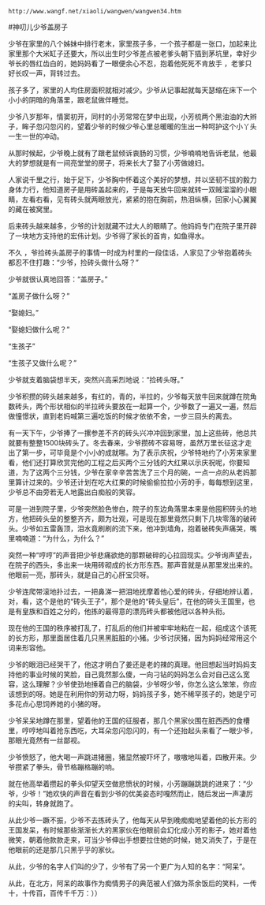 `http://www.wangf.net/xiaoli/wangwen/wangwen34.htm`

#神叨儿少爷盖房子

少爷在家里的八个姊妹中排行老末，家里孩子多，一个孩子都是一张口，加起来比家里那个大米缸子还要大，所以出生时少爷差点被老爹头朝下插到茅坑里，幸好少爷长的唇红齿白的，她妈妈看了一眼便余心不忍，抱着他死死不肯放手 ，老爹只好长叹一声，背转过去。

孩子多了，家里的人均住房面积就相对减少。少爷从记事起就每天瑟缩在床下一个小小的阴暗的角落里，跟老鼠做伴睡觉。

少爷八岁那年，情窦初开，同村的小芳常常在梦中出现，小芳梳两个黑油油的大辫子，眸子忽闪忽闪的，望着少爷的时候少爷心里总暖暖的生出一种呵护这个小丫头一生一世的冲动。

从那时候起，少爷晚上就有了跟老鼠倾诉衷肠的习惯，少爷喃喃地告诉老鼠，他最大的梦想就是有一间亮堂堂的房子，将来长大了娶了小芳做媳妇。

人家说千里之行，始于足下，少爷胸中怀着这个美好的梦想，并以坚韧不拔的毅力身体力行，他知道房子是用砖盖起来的，于是每天放牛回来就转一双贼溜溜的小眼睛，左看右看，见有砖头就两眼放光，紧紧的抱在胸前，热泪纵横，回家小心翼翼的藏在被窝里。

后来砖头越来越多，少爷的计划就藏不过大人的眼睛了。他妈妈专门在院子里开辟了一块地方支持他的宏伟计划。少爷得了家长的首肯，如鱼得水。

不久 ，爷捡砖头盖房子的事情一时成为村里的一段佳话，人家见了少爷抱着砖头都忍不住打趣：“少爷，捡砖头做什么呀？”

少爷就很认真地回答：“盖房子。”

“盖房子做什么呀？”

“娶媳妇。”

“娶媳妇做什么呢？”

“生孩子”

“生孩子又做什么呢？”

少爷就支着脑袋想半天，突然兴高采烈地说：“捡砖头呀。”

少爷积攒的砖头越来越多，有红的，青的，半拉的，少爷每天放牛回来就蹲在院角数砖头，两个形状相似的半拉砖头要放在一起算一个，少爷数了一遍又一遍，然后做憧憬状，直到老妈喊第三遍吃饭的时候才依依不舍，一步三回头的离去。

有一天下午，少爷捧了一摞参差不齐的砖头兴冲冲回到家里，加上这些砖，他总共就要有整整1500块砖头了。冬去春来，少爷攒砖不容易呀，虽然万里长征这才走出了第一步，可毕竟是个小小的成就哪。为了表示庆祝，少爷特地约了小芳来家里看，他们还打算欣赏完他的工程之后买两个三分钱的大红果以示庆祝呢，你要知道，为了这两个三分钱，少爷在家辛辛苦苦洗了三个月的碗，一点一点的从老妈那里算计过来的。少爷还计划在吃大红果的时候偷偷拉拉小芳的手，每每想到这里，少爷总不由旁若无人地露出白痴般的笑容。

可是一进到院子里，少爷突然脸色惨白，院子的东边角落里本来是他囤积砖头的地方，他把砖头垒的整整齐齐，颇为壮观，可是现在那里竟然只剩下几块零落的破砖头。少爷如五雷轰顶，泪水竟刷刷的流下来，他冲到墙角，抱着破砖失声痛哭，嘴里喃喃道：“为什么，为什么？”

突然一种“哼哼”的声音把少爷悲痛欲绝的那颗破碎的心拉回现实。少爷询声望去，在院子的西头，多出来一块用砖砌成的长方形东西。那声音就是从那里发出来的。他眼前一亮，那砖头，就是自己的心肝宝贝呀。

少爷连爬带滚地扑过去，一把鼻涕一把泪地抚摩着他心爱的砖头，仔细地辨认着，对，看，这个是他的“砖头王子”，那个是他的“砖头皇后”，在他的砖头王国里，也是有皇族和百姓之分的，他拣的最得意的漂亮砖头都被他冠以各种头衔。

现在他的王国的秩序被打乱了，打乱后的他们并被牢牢地粘在一起，组成这个该死的长方形，那里面居住着几只黑黑脏脏的小猪。少爷讨厌猪，因为妈妈经常用这个词来形容他。

少爷的眼泪已经哭干了，他这才明白了姜还是老的辣的真理。他回想起当时妈妈支持他的事业时候的笑脸，自己竟然那么傻，一向刁钻的妈妈怎么会对自己这么宽容，这么理解？少爷使劲地捶着自己的脑袋，少爷呀少爷，你怎么这么笨笨，你应该想到的呀。她是在利用你的劳动力呀，妈妈孩子多，她不稀罕孩子的，她是宁可多花点心思饲养她的小猪的呀。

少爷呆呆地蹲在那里，望着他的王国的征服者，那几个黑家伙围在脏西西的食槽里，哼哼地叫着抢东西吃，大耳朵忽闪忽闪的，有一个还抬起头来看了一眼少爷，那眼光竟然有一丝鄙视。

少爷愤怒了，他大喝一声跳进猪圈，猪显然被吓坏了，嗷嗷地叫着，四散开来。少爷攒紧了拳头，骨节格蹦格蹦的响。

就在他高举着攒起的拳头仰望天空做悲愤状的时候，小芳蹦蹦跳跳的进来了：“少爷，少爷！”她欢快的声音在看到少爷的优美姿态时嘎然而止，随后发出一声凄厉的尖叫，转身就跑了。

从此少爷一蹶不振，少爷不去拣砖头了，他每天从早到晚痴痴地望着他的长方形的王国发呆，有时候那些渐渐长大的黑家伙在他眼前会幻化成小芳的影子，她对着他微笑，朝着他款款走来，可当少爷伸出手想要拉住她的时候，她又消失了，于是在他眼前的还是那几只黑乎乎的家伙。

从此，少爷的名字人们叫的少了，少爷有了另一个更广为人知的名字：“阿呆”。

从此，在北方，阿呆的故事作为痴情男子的典范被人们做为茶余饭后的笑料，一传十，十传百，百传千千万：））